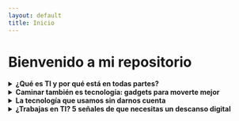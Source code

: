 ```yaml
---
layout: default
title: Inicio
---
```


# Bienvenido a mi repositorio

<details>
<summary><strong>¿Qué es TI y por qué está en todas partes?</strong></summary>

Una introducción clara y directa al mundo de las Tecnologías de la Información: qué abarca, por qué es clave en la transformación digital y cómo impacta a todas las industrias.

</details>

<details>
<summary><strong>Caminar también es tecnología: gadgets para moverte mejor</strong></summary>

Explora cómo los dispositivos *wearables* como relojes inteligentes, apps de salud y sensores biométricos están revolucionando algo tan cotidiano como caminar.

</details>

<details>
<summary><strong>La tecnología que usamos sin darnos cuenta</strong></summary>

Desde un cajero automático hasta un microondas inteligente: la TI invisible que optimiza nuestras tareas diarias sin que lo notemos. Automatización, IoT y sistemas embebidos en acción.

</details>

<details>
<summary><strong>¿Trabajas en TI? 5 señales de que necesitas un descanso digital</strong></summary>

Síntomas como fatiga visual, estrés digital, *burnout tecnológico* y cómo detectarlos a tiempo. Consejos para cuidar tu bienestar en un entorno cada vez más conectado.

</details>
